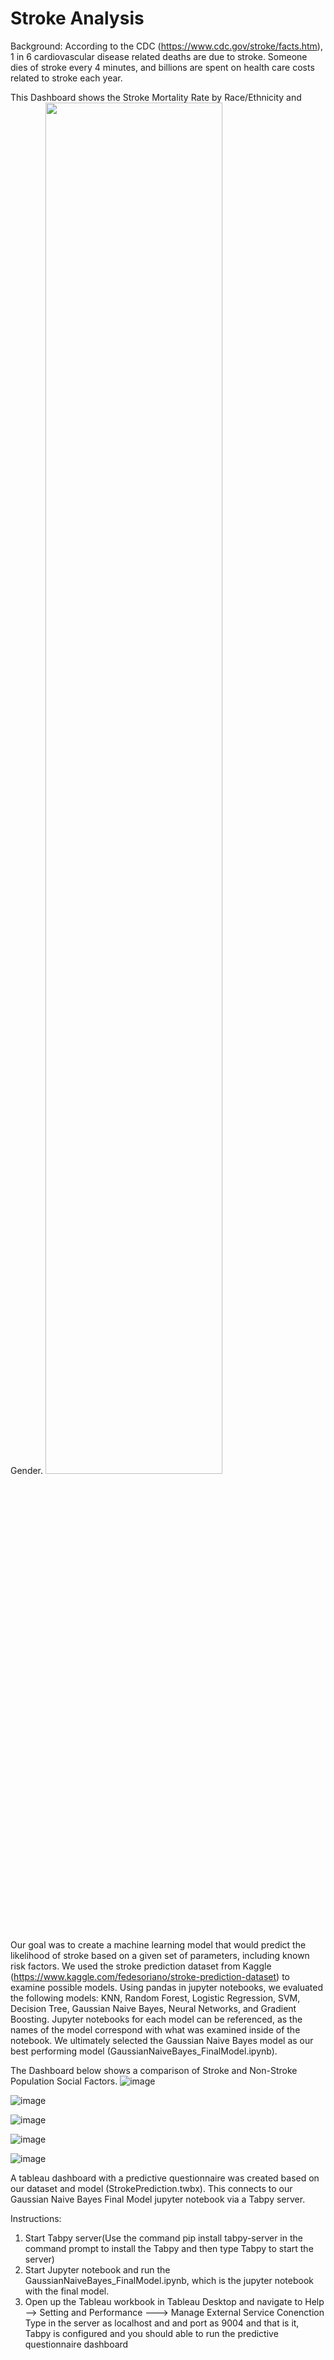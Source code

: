 # Stroke Analysis

Background: According to the CDC (https://www.cdc.gov/stroke/facts.htm), 1 in 6 cardiovascular disease related deaths are due to stroke. Someone dies of stroke every 4 minutes, and billions are spent on health care costs related to stroke each year.

This Dashboard shows the Stroke Mortality Rate by Race/Ethnicity and Gender.
<img src="https://user-images.githubusercontent.com/28760237/123574445-d64add80-d79d-11eb-98f4-8667b3a982b3.png" width=75% height=75%>

Our goal was to create a machine learning model that would predict the likelihood of stroke based on a given set of parameters, including known risk factors. We used the stroke prediction dataset from Kaggle (https://www.kaggle.com/fedesoriano/stroke-prediction-dataset) to examine possible models. Using pandas in jupyter notebooks, we evaluated the following models: KNN, Random Forest, Logistic Regression, SVM, Decision Tree, Gaussian Naive Bayes, Neural Networks, and Gradient Boosting. Jupyter notebooks for each model can be referenced, as the names of the model correspond with what was examined inside of the notebook. We ultimately selected the Gaussian Naive Bayes model as our best performing model (GaussianNaiveBayes_FinalModel.ipynb).

The Dashboard below shows a comparison of Stroke and Non-Stroke Population Social Factors.
![image](https://user-images.githubusercontent.com/28760237/123574526-01cdc800-d79e-11eb-9784-5c03803a7c80.png)
<!-- <img src="https://user-images.githubusercontent.com/28760237/123574526-01cdc800-d79e-11eb-9784-5c03803a7c80.png" width=75% height=75%> -->

![image](https://user-images.githubusercontent.com/28760237/123574718-6426c880-d79e-11eb-9495-a048d0b7abcc.png)
<!-- <img src="https://user-images.githubusercontent.com/28760237/123574718-6426c880-d79e-11eb-9495-a048d0b7abcc.png" width=75% height=75%> -->

![image](https://user-images.githubusercontent.com/28760237/123574800-86b8e180-d79e-11eb-887a-764652d2eb72.png)
<!-- <img src="https://user-images.githubusercontent.com/28760237/123574800-86b8e180-d79e-11eb-887a-764652d2eb72.png" width=75% height=75%> -->

![image](https://user-images.githubusercontent.com/28760237/123574850-9801ee00-d79e-11eb-8320-46502d5f9f03.png)
<!-- <img src="https://user-images.githubusercontent.com/28760237/123574850-9801ee00-d79e-11eb-8320-46502d5f9f03.png" width=75% height=75%> -->

![image](https://user-images.githubusercontent.com/28760237/123574905-af40db80-d79e-11eb-8cad-64a806225684.png)
<!-- <img src="https://user-images.githubusercontent.com/28760237/123574905-af40db80-d79e-11eb-8cad-64a806225684.png" width=75% height=75%> -->

A tableau dashboard with a predictive questionnaire was created based on our dataset and model (StrokePrediction.twbx). This connects to our Gaussian Naive Bayes Final Model jupyter notebook via a Tabpy server.


Instructions:

  1. Start Tabpy server(Use the command pip install tabpy-server in the command prompt to install the Tabpy and then type Tabpy to start the server)
  2. Start Jupyter notebook and run the GaussianNaiveBayes_FinalModel.ipynb, which is the jupyter notebook with the final model.
  3. Open up the Tableau workbook in Tableau Desktop and navigate to
Help --> Setting and Performance ---> Manage External Service Conenction Type in the server as localhost and and port as 9004 and that is it, Tabpy is configured and you should able to run the predictive questionnaire dashboard
